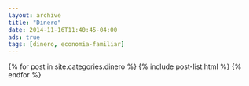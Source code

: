 ```yaml
---
layout: archive
title: "Dinero"
date: 2014-11-16T11:40:45-04:00
ads: true
tags: [dinero, economia-familiar]
---
```



<div class="tiles">
{% for post in site.categories.dinero %}
  {% include post-list.html %}
{% endfor %}
</div><!-- /.tiles -->